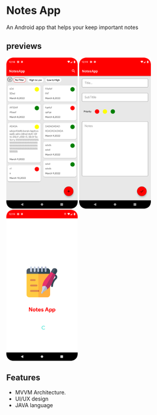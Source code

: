 # Notes App

An Android app that helps your keep important notes 

## previews

<img src="screenshot/Screenshot_20220310_001846.png" height="400"/> <img src="screenshot/Screenshot_20220310_001917.png" height="400"/> <img src="screenshot/Screenshot_20220310_001937.png" height="400"/>

## Features

- MVVM Architecture.
- UI/UX design 
- JAVA language
